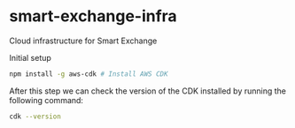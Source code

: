 # smart-exchange-infra
Cloud infrastructure for Smart Exchange

Initial setup

```bash
npm install -g aws-cdk # Install AWS CDK
```

After this step we can check the version of the CDK installed by running the following command:

```bash
cdk --version
```

